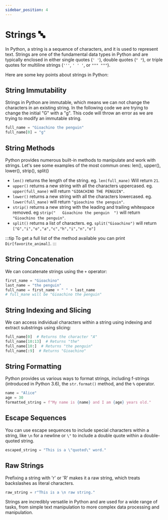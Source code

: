 ```yaml
---
sidebar_position: 4
---
```


# Strings 🔤

In Python, a string is a sequence of characters, and it is used to represent text. Strings are one of the fundamental data types in Python and are typically enclosed in either single quotes (`' '`), double quotes (`" "`), or triple quotes for multiline strings (`'''`, `' ' '`, or `""" """`).

Here are some key points about strings in Python:

## String Immutability 
Strings in Python are immutable, which means we can not change the characters in an existing string.
In the following code we are trying to change the initial "G" with a "g".
This code will throw an error as we are trying to modify an immutable string.

```python
full_name = "Gioachino the penguin"
full_name[0] = "g"
```

## String Methods 
Python provides numerous built-in methods to manipulate and work with strings.
Let's see some examples of the most commun ones:
len(), upper(), lower(), strip(), split()
- `len()` returns the length of the string. 
  eg. `len(full_mane)` Will return `21`.
- `upper()` returns a new string with all the characters uppercased. 
  eg. `upper(full_mane)` will return `"GIOACHINO THE PENGUIN"`.
- `lower()` returns a new string with all the characters lowercased. 
  eg. `lower(full_mane)` will return `"gioachino the penguin"`.
- `strip()` returns a new string with the leading and trailing whitespace removed. 
  eg `strip("   Gioachino the penguin  ")` will return `"Gioachino the penguin"`.
- `split()` returns a list of characters. 
  eg. `split("Gioachino")` will return `["G","i","o","a","c","h","i","n","o"]`


:::tip
To get a full list of the method available you can print `Dir[favorite_animal]`.
:::

## String Concatenation
We can concatenate strings using the `+` operator:

```python
first_name = "Gioachino"
last_name = "the penguin"
full_name = first_name + " " + last_name
# full_mane will be "Gioachino the penguin"
```

## String Indexing and Slicing
We can access individual characters within a string using indexing and extract substrings using slicing:

```python
full_name[0]  # Returns the character "A"
full_name[10:13]  # Returns "the"
full_name[10:]  # Returns "the penguin"
full_name[:9]  # Returns "Gioachino"
```

## String Formatting 
Python provides us various ways to format strings, including f-strings (introduced in Python 3.6), the `str.format()` method, and the `%` operator.

```python
name = "Alice"
age = 30
formatted_string = f"My name is {name} and I am {age} years old."
```

## Escape Sequences 
You can use escape sequences to include special characters within a string, like `\n` for a newline or `\"` to include a double quote within a double-quoted string.

```python
escaped_string = "This is a \"quoted\" word."
```

## Raw Strings 
Prefixing a string with 'r' or 'R' makes it a raw string, which treats backslashes as literal characters.

   ```python
   raw_string = r"This is a \n raw string."
   ```

Strings are incredibly versatile in Python and are used for a wide range of tasks, from simple text manipulation to more complex data processing and manipulation.

